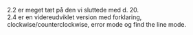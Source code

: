 2.2 er meget tæt på den vi sluttede med d. 20.    
2.4 er en videreudviklet version med forklaring, clockwise/counterclockwise, error mode og find the line mode.
